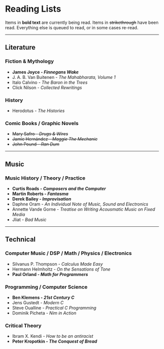 # Reading Lists

Items in **bold text** are currently being read.
Items in <del>strikethrough</del> have been read.
Everything else is queued to read, or in some cases re-read.

<hr>

## Literature

### Fiction & Mythology

- **James Joyce - _Finnegans Wake_**
- J. A. B. Van Buitenen - _The Mahabharata, Volume 1_
- Italo Calvino - _The Baron in the Trees_
- Click Nilson - _Collected Rewritings_

### History

- Herodotus - _The Histories_

### Comic Books / Graphic Novels

- <del>Mary Safro - _Drugs & Wires_</del>
- <del>Jamie Hernández - _Maggie The Mechanic_</del>
- <del>John Pound - _Ran Dum_</del>

<hr>

## Music

### Music History / Theory / Practice

- **Curtis Roads - _Composers and the Computer_**
- **Martin Roberts - _Fantasma_**
- **Derek Bailey - _Improvisation_**
- Daphne Oram - _An Individual Note of Music, Sound and Electronics_
- Annette Vande Gorne - _Treatise on Writing Acousmatic Music on Fixed Media_
- Jliat - _Bad Music_

<hr>

## Technical

### Computer Music / DSP / Math / Physics / Electronics

- Silvanus P. Thompson - _Calculus Made Easy_
- Hermann Helmholtz - _On the Sensations of Tone_
- **Paul Orland - _Math for Programmers_**

### Programming / Computer Science

- **Ben Klemens - _21st Century C_**
- Jens Gustedt - _Modern C_
- Steve Oualline - _Practical C Programming_
- Dominik Picheta - _Nim in Action_

### Critical Theory

- Ibram X. Kendi - _How to be an antiracist_
- **Peter Kropotkin - _The Conquest of Bread_**


